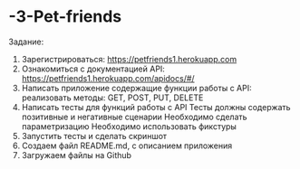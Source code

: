 # -3-Pet-friends

Задание:
1. Зарегистрироваться: https://petfriends1.herokuapp.com
2. Ознакомиться с документацией API: https://petfriends1.herokuapp.com/apidocs/#/
3. Написать приложение содержащие функции работы с API:
реализовать методы:
GET,
POST,
PUT,
DELETE
4. Написать тесты для функций работы с API
Тесты должны содержать позитивные и негативные сценарии
Необходимо сделать параметризацию
Необходимо использовать фикстуры
5. Запустить тесты и сделать скриншот
6. Создаем файл README.md, с описанием приложения
7. Загружаем файлы на Github
